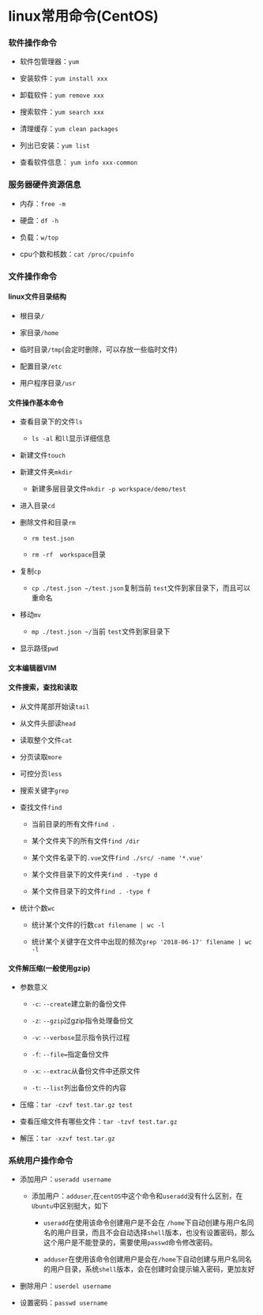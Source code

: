 # linux常用命令(CentOS)

### 软件操作命令

* 软件包管理器：`yum`

* 安装软件：`yum install xxx`

* 卸载软件：`yum remove xxx`

* 搜索软件：`yum search xxx`

* 清理缓存：`yum clean packages`

* 列出已安装：`yum list`

* 查看软件信息： `yum info xxx-common`

### 服务器硬件资源信息

* 内存：`free -m`

* 硬盘：`df -h`

* 负载：`w/top`

* cpu个数和核数：`cat /proc/cpuinfo`

### 文件操作命令

#### linux文件目录结构

* 根目录`/`

* 家目录`/home`

* 临时目录`/tmp`(会定时删除，可以存放一些临时文件)

* 配置目录`/etc`

* 用户程序目录`/usr`

#### 文件操作基本命令

* 查看目录下的文件`ls`

  * `ls -al` 和`ll`显示详细信息

* 新建文件`touch`

* 新建文件夹`mkdir`

  * 新建多层目录文件`mkdir -p workspace/demo/test`

* 进入目录`cd`

* 删除文件和目录`rm`

  * `rm test.json`

  * `rm -rf  workspace`目录

* 复制`cp`

  * `cp ./test.json ~/test.json`复制当前 `test`文件到家目录下，而且可以重命名

* 移动`mv`

  * `mp ./test.json ~/`当前 `test`文件到家目录下

* 显示路径`pwd`

#### 文本编辑器VIM

#### 文件搜索，查找和读取

* 从文件尾部开始读`tail`

* 从文件头部读`head`

* 读取整个文件`cat`

* 分页读取`more`

* 可控分页`less`

* 搜索关键字`grep`

* 查找文件`find`

  * 当前目录的所有文件`find .`

  * 某个文件夹下的所有文件`find /dir`

  * 某个文件名录下的`.vue`文件`find ./src/ -name '*.vue'`

  * 某个文件目录下的文件夹`find . -type d`

  * 某个文件目录下的文件`find . -type f`

* 统计个数`wc` 

  * 统计某个文件的行数`cat filename | wc -l`

  * 统计某个关键字在文件中出现的频次`grep '2018-06-17' filename | wc -l`

#### 文件解压缩(一般使用gzip)

* 参数意义

  * `-c`: `--create`建立新的备份文件

  * `-z`: `--gzip`过gzip指令处理备份文

  * `-v`: `--verbose`显示指令执行过程

  * `-f`:  `--file=`指定备份文件

  * `-x`: `--extrac`从备份文件中还原文件

  * `-t`: `--list`列出备份文件的内容

* 压缩：`tar -czvf test.tar.gz test`

* 查看压缩文件有哪些文件：`tar -tzvf test.tar.gz`

* 解压：`tar -xzvf test.tar.gz`

### 系统用户操作命令

* 添加用户：`useradd username`

  * 添加用户：`adduser`,在`centOS`中这个命令和`useradd`没有什么区别，在`Ubuntu`中区别挺大，如下

    * `useradd`在使用该命令创建用户是不会在 `/home`下自动创建与用户名同名的用户目录，而且不会自动选择`shell`版本，也没有设置密码，那么这个用户是不能登录的，需要使用`passwd`命令修改密码。

    * `adduser`在使用该命令创建用户是会在`/home`下自动创建与用户名同名的用户目录，系统`shell`版本，会在创建时会提示输入密码，更加友好

* 删除用户：`userdel username`

* 设置密码：`passwd username`




